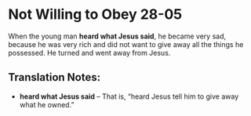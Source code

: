 Not Willing to Obey 28-05
===========================


When the young man **heard what Jesus said**, he became very sad,
because he was very rich and did not want to give away all the things
he possessed. He turned and went away from Jesus.

Translation Notes:
------------------

-   **heard what Jesus said** – That is, “heard Jesus tell him to give
    away what he owned.”

